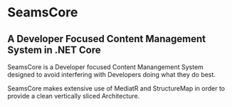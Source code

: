 # SeamsCore

## A Developer Focused Content Management System in .NET Core

SeamsCore is a Developer focused Content Manangement System designed to avoid interfering with Developers doing what they do best.

SeamsCore makes extensive use of MediatR and StructureMap in order to provide a clean vertically sliced Architecture.


